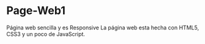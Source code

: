 # Page-Web1
Página web sencilla y es Responsive
La página web esta hecha con HTML5, CSS3 y un poco de JavaScript.

